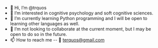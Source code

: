 - 👋 Hi, I’m @trquos
- 👀 I’m interested in cognitive psychology and soft cognitive sciences. 
- 🌱 I’m currently learning Python programming and I will be open to learning other languages as well.
- 💞️ I’m not looking to collaborate at the current moment, but I may be open to do so in the future.
- 📫 How to reach me -- 📧 terquos@gmail.com

<!---
trquos/trquos is a ✨ special ✨ repository because its `README.md` (this file) appears on your GitHub profile.
You can click the Preview link to take a look at your changes.
--->
